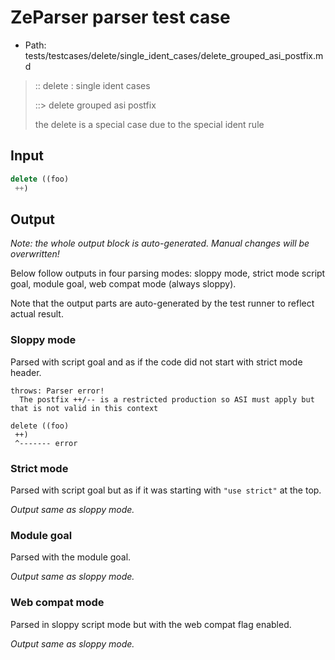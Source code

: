 # ZeParser parser test case

- Path: tests/testcases/delete/single_ident_cases/delete_grouped_asi_postfix.md

> :: delete : single ident cases
>
> ::> delete grouped asi postfix
>
> the delete is a special case due to the special ident rule

## Input

`````js
delete ((foo) 
 ++)
`````

## Output

_Note: the whole output block is auto-generated. Manual changes will be overwritten!_

Below follow outputs in four parsing modes: sloppy mode, strict mode script goal, module goal, web compat mode (always sloppy).

Note that the output parts are auto-generated by the test runner to reflect actual result.

### Sloppy mode

Parsed with script goal and as if the code did not start with strict mode header.

`````
throws: Parser error!
  The postfix ++/-- is a restricted production so ASI must apply but that is not valid in this context

delete ((foo)
 ++)
 ^------- error
`````

### Strict mode

Parsed with script goal but as if it was starting with `"use strict"` at the top.

_Output same as sloppy mode._

### Module goal

Parsed with the module goal.

_Output same as sloppy mode._

### Web compat mode

Parsed in sloppy script mode but with the web compat flag enabled.

_Output same as sloppy mode._
